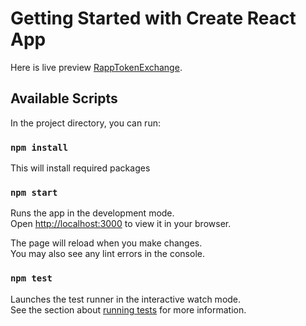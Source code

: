 # Getting Started with Create React App

Here is live preview [RappTokenExchange](https://soft-glade-2476.on.fleek.co/).

## Available Scripts

In the project directory, you can run:

### `npm install`

This will install required packages

### `npm start`

Runs the app in the development mode.\
Open [http://localhost:3000](http://localhost:3000) to view it in your browser.

The page will reload when you make changes.\
You may also see any lint errors in the console.

### `npm test`

Launches the test runner in the interactive watch mode.\
See the section about [running tests](https://facebook.github.io/create-react-app/docs/running-tests) for more information.


